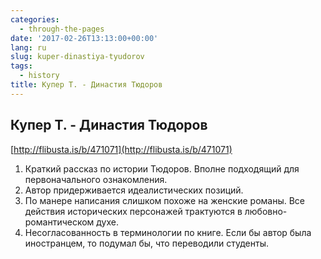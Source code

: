 ```yaml
---
categories:
  - through-the-pages
date: '2017-02-26T13:13:00+00:00'
lang: ru
slug: kuper-dinastiya-tyudorov
tags:
  - history
title: Купер Т. - Династия Тюдоров
---
```


## Купер Т. - Династия Тюдоров

[http://flibusta.is/b/471071](http://flibusta.is/b/471071)

<!--more-->

1.  Краткий рассказ по истории Тюдоров. Вполне подходящий для первоначального ознакомления.
2.  Автор придерживается идеалистических позиций.
3.  По манере написания слишком похоже на женские романы. Все действия исторических персонажей трактуются в любовно-романтическом духе.
4.  Несогласованность в терминологии по книге. Если бы автор была иностранцем, то подумал бы, что переводили студенты.
